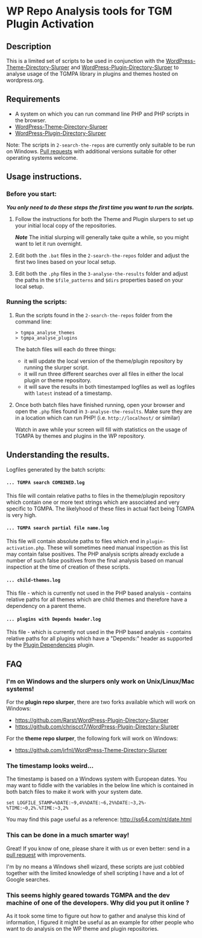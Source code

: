 # WP Repo Analysis tools for TGM Plugin Activation

## Description

This is a limited set of scripts to be used in conjunction with the [WordPress-Theme-Directory-Slurper] and [WordPress-Plugin-Directory-Slurper] to analyse usage of the TGMPA library in plugins and themes hosted on wordpress.org.


## Requirements

* A system on which you can run command line PHP and PHP scripts in the browser.
* [WordPress-Theme-Directory-Slurper]
* [WordPress-Plugin-Directory-Slurper]

Note: The scripts in `2-search-the-repos` are currently only suitable to be run on Windows. [Pull requests](https://github.com/TGMPA/WP-repo-analysis-tools/pulls) with additional versions suitable for other operating systems welcome.


## Usage instructions.

### Before you start:

**_You only need to do these steps the first time you want to run the scripts._**

1. Follow the instructions for both the Theme and Plugin slurpers to set up your initial local copy of the repositories.

   **_Note_** The initial slurping will generally take quite a while, so you might want to let it run overnight.

2. Edit both the `.bat` files in the `2-search-the-repos` folder and adjust the first two lines based on your local setup.

3. Edit both the `.php` files in the `3-analyse-the-results` folder and adjust the paths in the `$file_patterns` and `$dirs` properties based on your local setup.


### Running the scripts:
1. Run the scripts found in the `2-search-the-repos` folder from the command line:

   ```
   > tgmpa_analyse_themes
   > tgmpa_analyse_plugins
   ```

   The batch files will each do three things:
   - it will update the local version of the theme/plugin repository by running the slurper script.
   - it will run three different searches over all files in either the local plugin or theme repository.
   - it will save the results in both timestamped logfiles as well as logfiles with `latest` instead of a timestamp.

2. Once both batch files have finished running, open your browser and open the `.php` files found in `3-analyse-the-results`. Make sure they are in a location which can run PHP! (i.e. `http://localhost/` or similar)

   Watch in awe while your screen will fill with statistics on the usage of TGMPA by themes and plugins in the WP repository.



## Understanding the results.

Logfiles generated by the batch scripts:

#### `... TGMPA search COMBINED.log`
This file will contain relative paths to files in the theme/plugin repository which contain one or more text strings which are associated and very specific to TGMPA.
The likelyhood of these files in actual fact being TGMPA is very high.

#### `... TGMPA search partial file name.log`
This file will contain absolute paths to files which end in `plugin-activation.php`. These will sometimes need manual inspection as this list may contain false positives.
The PHP analysis scripts already exclude a number of such false positives from the final analysis based on manual inspection at the time of creation of these scripts.

#### `... child-themes.log`
This file - which is currently not used in the PHP based analysis - contains relative paths for all themes which are child themes and therefore have a dependency on a parent theme.

#### `... plugins with Depends header.log`
This file - which is currently not used in the PHP based analysis - contains relative paths for all plugins which have a "Depends:" header as supported by the [Plugin Dependencies] plugin.


## FAQ

### I'm on Windows and the slurpers only work on Unix/Linux/Mac systems!

For the **plugin repo slurper**, there are two forks available which will work on Windows:

* https://github.com/Rarst/WordPress-Plugin-Directory-Slurper
* https://github.com/chriscct7/WordPress-Plugin-Directory-Slurper

For the **theme repo slurper**, the following fork will work on Windows:

* https://github.com/jrfnl/WordPress-Theme-Directory-Slurper


### The timestamp looks weird...

The timestamp is based on a Windows system with European dates. You may want to fiddle with the variables in the below line which is contained in both batch files to make it work with your system date.

`set LOGFILE_STAMP=%DATE:~9,4%%DATE:~6,2%%DATE:~3,2%-%TIME:~0,2%.%TIME:~3,2%`

You may find this page useful as a reference: http://ss64.com/nt/date.html


### This can be done in a much smarter way!

Great! If you know of one, please share it with us or even better: send in a [pull request](https://github.com/TGMPA/WP-repo-analysis-tools/pulls) with improvements.

I'm by no means a Windows shell wizard, these scripts are just cobbled together with the limited knowledge of shell scripting I have and a lot of Google searches.


### This seems highly geared towards TGMPA and the dev machine of one of the developers. Why did you put it online ?

As it took some time to figure out how to gather and analyse this kind of information, I figured it might be useful as an example for other people who want to do analysis on the WP theme and plugin repositories.



[WordPress-Theme-Directory-Slurper]: https://github.com/aaronjorbin/WordPress-Theme-Directory-Slurper
[WordPress-Plugin-Directory-Slurper]: https://github.com/markjaquith/WordPress-Plugin-Directory-Slurper
[Plugin Dependencies]: https://wordpress.org/plugins/plugin-dependencies/